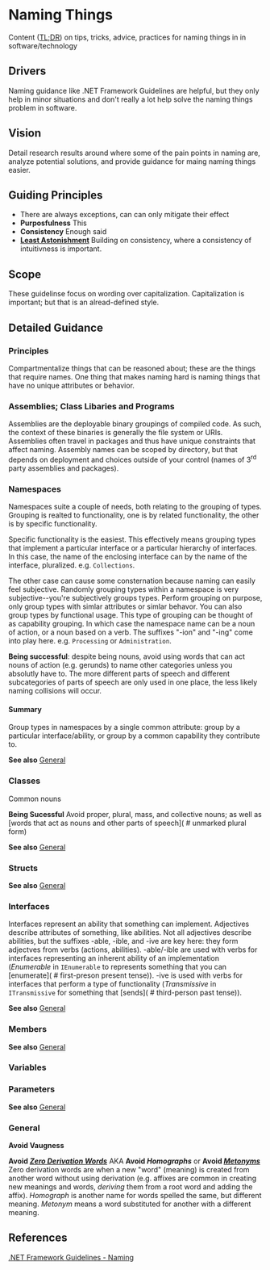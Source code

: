# Naming Things
Content ([TL;DR][Detailed Guidance]) on tips, tricks, advice, practices for naming things in in software/technology

## Drivers
Naming guidance like .NET Framework Guidelines are helpful, but they only help in minor situations and don't really a lot help solve the naming things problem in software.

## Vision
Detail research results around where some of the pain points in naming are, analyze potential solutions, and provide guidance for maing naming things easier.

## Guiding Principles
- There are always exceptions, can can only mitigate their effect
- **Purposfulness** This
- **Consistency** Enough said
- **[Least Astonishment](https://en.wikipedia.org/wiki/Principle_of_least_astonishment)** Building on consistency, where a consistency of intuitivness is important.

## Scope
These guidelinse focus on wording over capitalization.  Capitalization is important; but that is an alread-defined style.

## Detailed Guidance
[Detailed Guidance]: #detailed-guidance

### Principles
Compartmentalize things that can be reasoned about; these are the things that require names.  One thing that makes naming hard is naming things that have no unique attributes or behavior.

### Assemblies; Class Libaries and Programs
Assemblies are the deployable binary groupings of compiled code.  As such, the context of these binaries is generally the file system or URIs.  Assemblies often travel in packages and thus have unique constraints that affect naming.  Assembly names can be scoped by directory, but that depends on deployment and choices outside of your control (names of 3<sup>rd</sup> party assemblies and  packages).

### Namespaces
Namespaces suite a couple of needs, both relating to the grouping of types.  Grouping is realted to functionality, one is by related functionality, the other is by specific functionality.

Specific functionality is the easiest.  This effectively means grouping types that implement a particular interface or a particular hierarchy of interfaces.  In this case, the name of the enclosing interface can by the name of the interface, pluralized.  e.g. `Collections`.

The other case can cause some consternation because naming can easily feel subjective.  Randomly grouping types within a namespace is very subjective--you're subjectively groups types.  Perform grouping on purpose, only group types with simlar attributes or simlar behavor.  You can also group types by functional usage.  This type of grouping can be thought of as capability grouping.  In which case the namespace name can be a noun of action, or a noun based on a verb.  The suffixes "-ion" and "-ing" come into play here.  e.g. `Processing` or `Administration`.

**Being successful**: despite being nouns, avoid using words that can act nouns of action (e.g. gerunds) to name other categories unless you absolutly have to.  The more different parts of speech and different subcategories of parts of speech are only used in one place, the less likely naming collisions will occur.

#### Summary
Group types in namespaces by a single common attribute: group by a particular interface/ability, or group by a common capability they contribute to.

**See also** [General](#general)

### Classes
Common nouns

**Being Sucessful** Avoid proper, plural, mass, and collective nouns; as well as [words that act as nouns and other parts of speech]( # unmarked plural form)

**See also** [General](#general)

### Structs
**See also** [General](#general)

### Interfaces
Interfaces represent an ability that something can implement.  Adjectives describe attributes of something, like abilities.  Not all adjectives describe abilities, but the suffixes -able, -ible, and -ive are key here: they form adjectves from verbs (actions, abilities).  -able/-ible are used with verbs for interfaces representing an inherent ability of an implementation (*Enumerable* in `IEnumerable` to represents something that you can [enumerate]( # first-preson present tense)). -ive is used with verbs for interfaces that perform a type of functionality (*Transmissive* in `ITransmissive` for something that [sends]( # third-person past tense)).  

**See also** [General](#general)

### Members
**See also** [General](#general)

### Variables

### Parameters
**See also** [General](#general)

### General
**Avoid Vaugness**

**Avoid *[Zero Derivation Words]( # "also called conversion, is a kind of word formation involving the creation of a word--of a new word class--from an existing word--of a different word class--")*** AKA **Avoid *Homographs*** or **Avoid *[Metonyms]( # "e.g. 'Washington' to mean 'federal government' Also: nounification, e.g.: 'ask' in place of 'question'.  ")*** Zero derivation words are when a new "word" (meaning) is created from another word without using derivation (e.g. affixes are common in creating new meanings and words, _deriving_ them from a root word and adding the affix). *Homograph* is another name for words spelled the same, but different meaning. *Metonym* means a word substituted for another with a different meaning. 

## References
[.NET Framework Guidelines - Naming](https://docs.microsoft.com/en-us/dotnet/standard/design-guidelines/naming-guidelines)
